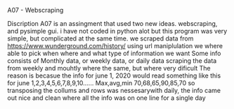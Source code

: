 A07 - Webscraping


Discription
A07 is an assingment that used two new ideas. webscraping, and pysimple gui. i have not coded in python alot but this program was very simple, but complicated at the same time. 
we scraped data from https://www.wunderground.com/history/
using url maniplulation we where able to pick when where and what type of information we want
Some info consists of Monthly data, or weekly data, or daily data
scraping the data from weekly and mouhtly where the same, but where very dificult
The reason is becasue the info for june 1, 2020 would read something like this for
june 1,2,3,4,5,6,7,8,9,10...... Max,avg,min 70,68,65,90,85,70
so transposing the collums and rows was nessesarywith daily, the info came out nice and clean where all the info was on one line for a single day
